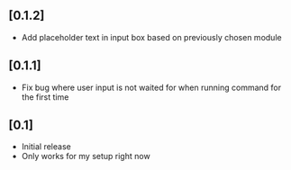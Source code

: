 ## [0.1.2]
- Add placeholder text in input box based on previously chosen module

## [0.1.1]
- Fix bug where user input is not waited for when running command for the first time

## [0.1]

- Initial release
- Only works for my setup right now